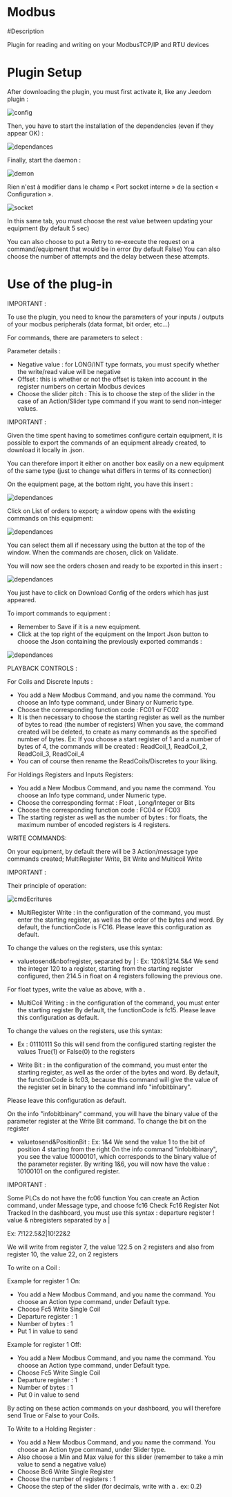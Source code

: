 # Modbus

#Description

Plugin for reading and writing on your ModbusTCP/IP and RTU devices



# Plugin Setup

After downloading the plugin, you must first activate it, like any Jeedom plugin :

![config](../images/ModbusActiv.png)

Then, you have to start the installation of the dependencies (even if they appear OK) :

![dependances](../images/ModbusDep.png)

Finally, start the daemon :

![demon](../images/ModbusDemon.png)

Rien n'est à modifier dans le champ « Port socket interne » de la section « Configuration ».

![socket](../images/ModbusConfig.png)

In this same tab, you must choose the rest value between updating your equipment (by default 5 sec)

You can also choose to put a Retry to re-execute the request on a command/equipment that would be in error (by default False)
You can also choose the number of attempts and the delay between these attempts.




# Use of the plug-in


IMPORTANT :

To use the plugin, you need to know the parameters of your inputs / outputs of your modbus peripherals (data format, bit order, etc...)

For commands, there are parameters to select :

Parameter details :
- Negative value : for LONG/INT type formats, you must specify whether the write/read value will be negative
- Offset : this is whether or not the offset is taken into account in the register numbers on certain Modbus devices
- Choose the slider pitch : This is to choose the step of the slider in the case of an Action/Slider type command if you want to send non-integer values.




IMPORTANT :

Given the time spent having to sometimes configure certain equipment, it is possible to export the commands of an equipment already created, to download it locally in .json.

You can therefore import it either on another box easily on a new equipment of the same type (just to change what differs in terms of its connection)


On the equipment page, at the bottom right, you have this insert : 

![dependances](../images/exportFunction.png)


Click on List of orders to export; a window opens with the existing commands on this equipment:

![dependances](../images/choiceCmds.png)

You can select them all if necessary using the button at the top of the window. 
When the commands are chosen, click on Validate.



You will now see the orders chosen and ready to be exported in this insert :

![dependances](../images/exportCmds.png)

You just have to click on Download Config of the orders which has just appeared.



To import commands to equipment : 
- Remember to Save if it is a new equipment.
- Click at the top right of the equipment on the Import Json button to choose the Json containing the previously exported commands :

![dependances](../images/importFunction.png)












PLAYBACK CONTROLS :

For Coils and Discrete Inputs :  
  - You add a New Modbus Command, and you name the command. You choose an Info type command, under Binary or Numeric type.
  - Choose the corresponding function code : FC01 or FC02
  - It is then necessary to choose the starting register as well as the number of bytes to read (the number of registers)
  When you save, the command created will be deleted, to create as many commands as the specified number of bytes.
  Ex: If you choose a start register of 1 and a number of bytes of 4, the commands will be created : ReadCoil_1, ReadCoil_2, ReadCoil_3, ReadCoil_4
  - You can of course then rename the ReadCoils/Discretes to your liking.



  For Holdings Registers and Inputs Registers:
  - You add a New Modbus Command, and you name the command. You choose an Info type command, under Numeric type.
  - Choose the corresponding format : Float , Long/Integer or Bits
  - Choose the corresponding function code : FC04 or FC03
  - The starting register as well as the number of bytes : for floats, the maximum number of encoded registers is 4 registers.



WRITE COMMANDS:

 On your equipment, by default there will be 3 Action/message type commands created; MultiRegister Write, Bit Write and Multicoil Write


IMPORTANT :


 Their principle of operation:



![cmdEcritures](../images/modbusCmdsEcritures.png)




  - MultiRegister Write : in the configuration of the command, you must enter the starting register, as well as the order of the bytes and word.
  By default, the functionCode is FC16. Please leave this configuration as default.

  To change the values on the registers, use this syntax:
  - valuetosend&nbofregister, separated by | :   Ex:  120&1|214.5&4 We send the integer 120 to a register, starting from the starting register configured,
  then 214.5 in float on 4 registers following the previous one.

  For float types, write the value as above, with a .


  - MultiCoil Writing : in the configuration of the command, you must enter the starting register
  By default, the functionCode is fc15. Please leave this configuration as default.

  To change the values on the registers, use this syntax:
  -  Ex : 01110111 So this will send from the configured starting register the values True(1) or False(0) to the registers




  - Write Bit : in the configuration of the command, you must enter the starting register, as well as the order of the bytes and word.
  By default, the functionCode is fc03, because this command will give the value of the register set in binary to the command info "infobitbinary".

  Please leave this configuration as default.

  On the info "infobitbinary" command, you will have the binary value of the parameter register at the Write Bit command.
  To change the bit on the register

  - valuetosend&PositionBit :   Ex:  1&4 We send the value 1 to the bit of position 4 starting from the right
  On the info command "infobitbinary", you see the value 10000101, which corresponds to the binary value of the parameter register.
  By writing 1&6, you will now have the value : 10100101 on the configured register.



IMPORTANT :


Some PLCs do not have the fc06 function
You can create an Action command, under Message type, and choose fc16
Check Fc16 Register Not Tracked
In the dashboard, you must use this syntax :
departure register ! value & nbregisters separated by a |

Ex: 7!122.5&2|10!22&2

We will write from register 7, the value 122.5 on 2 registers and also from register 10, the value 22, on 2 registers



To write on a Coil :

Example for register 1 On:
- You add a New Modbus Command, and you name the command. You choose an Action type command, under Default type.
- Choose Fc5 Write Single Coil
- Departure register : 1
- Number of bytes : 1
- Put 1 in value to send

Example for register 1 Off:
- You add a New Modbus Command, and you name the command. You choose an Action type command, under Default type.
- Choose Fc5 Write Single Coil
- Departure register : 1
- Number of bytes : 1
- Put 0 in value to send


By acting on these action commands on your dashboard, you will therefore send True or False to your Coils.




To Write to a Holding Register :

- You add a New Modbus Command, and you name the command. You choose an Action type command, under Slider type.
- Also choose a Min and Max value for this slider (remember to take a min value to send a negative value)
- Choose Bc6 Write Single Register
- Choose the number of registers : 1
- Choose the step of the slider (for decimals, write with a .   ex: 0.2)
